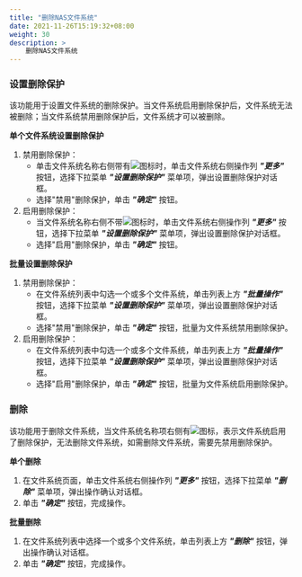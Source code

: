 ```yaml
---
title: "删除NAS文件系统"
date: 2021-11-26T15:19:32+08:00
weight: 30
description: >
    删除NAS文件系统
---
```


### 设置删除保护

该功能用于设置文件系统的删除保护。当文件系统启用删除保护后，文件系统无法被删除；当文件系统禁用删除保护后，文件系统才可以被删除。

**单个文件系统设置删除保护**

1. 禁用删除保护：
    - 单击文件系统名称右侧带有![](../../../images/delprotect1.png)图标时，单击文件系统右侧操作列 **_"更多"_** 按钮，选择下拉菜单 **_"设置删除保护"_** 菜单项，弹出设置删除保护对话框。
    - 选择"禁用"删除保护，单击 **_"确定"_** 按钮。
2. 启用删除保护：
    - 当文件系统名称右侧不带![](../../../images/delprotect1.png)图标时，单击文件系统右侧操作列 **_"更多"_** 按钮，选择下拉菜单 **_"设置删除保护"_** 菜单项，弹出设置删除保护对话框。
    - 选择"启用"删除保护，单击 **_"确定"_** 按钮。

**批量设置删除保护**

1. 禁用删除保护：
    - 在文件系统列表中勾选一个或多个文件系统，单击列表上方 **_"批量操作"_** 按钮，选择下拉菜单 **_"设置删除保护"_** 菜单项，弹出设置删除保护对话框。
    - 选择"禁用"删除保护，单击 **_"确定"_** 按钮，批量为文件系统禁用删除保护。
2. 启用删除保护：
    - 在文件系统列表中勾选一个或多个文件系统，单击列表上方 **_"批量操作"_** 按钮，选择下拉菜单 **_"设置删除保护"_** 菜单项，弹出设置删除保护对话框。
    - 选择"启用"删除保护，单击 **_"确定"_** 按钮，批量为文件系统启用删除保护。

### 删除

该功能用于删除文件系统，当文件系统名称项右侧有![](../../../images/delprotect1.png)图标，表示文件系统启用了删除保护，无法删除文件系统，如需删除文件系统，需要先禁用删除保护。

**单个删除**

1. 在文件系统页面，单击文件系统右侧操作列 **_"更多"_** 按钮，选择下拉菜单 **_"删除"_** 菜单项，弹出操作确认对话框。
2. 单击 **_"确定"_** 按钮，完成操作。

**批量删除**

1. 在文件系统列表中选择一个或多个文件系统，单击列表上方 **_"删除"_** 按钮，弹出操作确认对话框。
2. 单击 **_"确定"_** 按钮，完成操作。